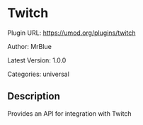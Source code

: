 # Twitch

Plugin URL: https://umod.org/plugins/twitch

Author: MrBlue

Latest Version: 1.0.0

Categories: universal

## Description

Provides an API for integration with Twitch
